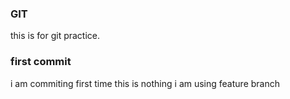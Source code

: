 ### GIT
this is for git practice.

### first commit
i am commiting first time
this is nothing
i am using feature branch
